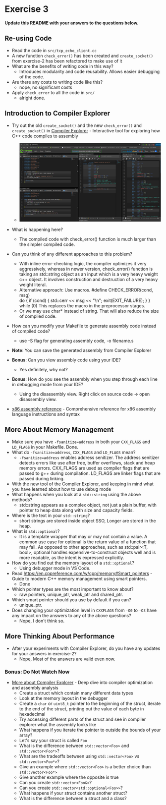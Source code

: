 # Exercise 3

**Update this README with your answers to the questions below.**

## Re-using Code

- Read the code in `src/tcp_echo_client.cc`
- A new function `check_error()` has been created and `create_socket()` from 
  exercise-2 has been refactored to make use of it
- What are the benefits of writing code in this way?
  - Introduces modularity and code reusability. Allows easier debugging of the code.
- Are there any costs to writing code like this?
  - nope, no significant costs
- Apply `check_error` to all the code in `src/`
  - alright done.

## Introduction to Compiler Explorer

- Try out the old `create_socket()` and the new `check_error()` and 
  `create_socket()` in [Compiler Explorer](https://godbolt.org) - Interactive tool for exploring how C++ code compiles to assembly
  - ![alt text](image.png)
- What is happening here?
  - The compiled code with check_error() function is much larger than the simpler compiled code.
- Can you think of any different approaches to this problem?
  - With inline error-checking logic, the compiler optimizes it very aggressively, whereas in newer version, check_error() function is taking an std::string object as an input which is a very heavy weight c++ object. It involves construction and destruction of a very heavy weight literal.
  - Alternative approach: Use macros.
  #define CHECK_ERROR(cond, msg) \
  do { if (cond) { std::cerr << msg << "\n"; exit(EXIT_FAILURE); } } while (0)
  This replaces the macro in the preprocessor stages.
  - Or we may use char* instead of string. That will also reduce the size of compiled code.
- How can you modify your Makefile to generate assembly code instead of compiled code?
  - use -S flag for generating assembly code, -o filename.s

- **Note**: You can save the generated assembly from Compiler Explorer
- **Bonus**: Can you view assembly code using your IDE?
  - Yes definitely, why not?
- **Bonus**: How do you see the assembly when you step through each line in debugging mode from your IDE?
  - Using the disassembly view. Right click on source code -> open disassembly view.
- [x86 assembly reference](http://ref.x86asm.net/) - Comprehensive reference 
  for x86 assembly language instructions and syntax

## More About Memory Management

- Make sure you have `-fsanitize=address` in both your `CXX_FLAGS` and 
  `LD_FLAGS` in your Makefile. Done.
- What do `-fsanitize=address`, `CXX_FLAGS` and `LD_FLAGS` mean?
  - `-fsanitize=address` enables address senitizer. 
  The address senitizer detects errors like use after free, buffer overflows, stack and heap memory errors.
  CXX_FLAGS are used as compiler flags that are passed to g++ during compilation.
  LD_FLAGS are linker flags that are passed during linking.
- With the new tool of the Compiler Explorer, and keeping in mind what you have learned about how to use debug mode
- What happens when you look at a `std::string` using the above methods?
  - std::string appears as a complex object, not just a plain buffer, with pointer to heap data along with size and capacity fields.
- Where is the text in your `std::string`?
  - short strings are stored inside object SSO, Longer are stored in the heap.
- What is `std::optional`?
  - It is a template wrapper that may or may not contain a value.
  A common use case for optional is the return value of a function that may fail. 
  As opposed to other approaches, such as std::pair<T, bool>, 
  optional handles expensive-to-construct objects well and is more readable, 
  as the intent is expressed explicitly.
- How do you find out the memory layout of a `std::optional`?
  - Using debugger mode in VS Code.
- Read https://en.cppreference.com/w/cpp/memory#Smart_pointers - Guide to 
  modern C++ memory management using smart pointers.
  - Done
- Which pointer types are the most important to know about?
  - raw pointers, unique_ptr, weak_ptr and shared_ptr.
- Which smart pointer should you use by default if you can?
  - unique_ptr.
- Does changing your optimization level in `CXXFLAGS` from `-O0` to `-O3` have any impact on the answers to any of the above questions?
  - Nope, I don't think so.

## More Thinking About Performance

- After your experiments with Compiler Explorer, do you have any updates for
  your answers in exercise-2?
  - Nope, Most of the answers are valid even now.

### Bonus: Do Not Watch Now 

- [More about Compiler Explorer](https://www.youtube.com/watch?v=bSkpMdDe4g4) - 
  Deep dive into compiler optimization and assembly analysis
  - Create a struct which contain many different data types
  - Look at the memory layout in the debugger
  - Create a `char` or `uint8_t` pointer to the beginning of the struct, 
    iterate to the end of the struct, printing out the value of each byte in 
    hexadecimal
  - Try accessing different parts of the struct and see in compiler explorer
    what the assembly looks like
  - What happens if you iterate the pointer to outside the bounds of your
    array?
  - Let's say your struct is called `Foo`
  - What is the difference between `std::vector<Foo>` and `std::vector<Foo*>`?
  - What are the tradeoffs between using `std::vector<Foo>` vs 
    `std::vector<Foo*>`? 
  - Give an example where `std::vector<Foo>` is a better choice than 
    `std::vector<Foo*>`
  - Give another example where the opposite is true
  - Can you create `std::vector<Foo&>`? 
  - Can you create `std::vector<std::optional<Foo>>`?
  - What happens if your struct contains another struct?
  - What is the difference between a struct and a class?